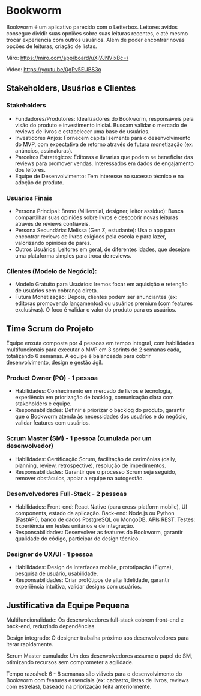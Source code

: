 # Bookworm
Bookworm é um aplicativo parecido com o Letterbox. Leitores avidos consegue dividir suas opniões sobre suas leituras recentes, e até mesmo trocar experiencia com outros usuários. Além de poder encontrar novas opções de leituras, criação de listas.

Miro: https://miro.com/app/board/uXjVJNVixBc=/

Vídeo: https://youtu.be/0gPv5EUBS3o

## Stakeholders, Usuários e Clientes
### Stakeholders
- Fundadores/Produtores: Idealizadores do Bookworm, responsáveis pela visão do produto e investimento inicial. Buscam validar o mercado de reviews de livros e estabelecer uma base de usuários.
- Investidores Anjos: Fornecem capital semente para o desenvolvimento do MVP, com expectativa de retorno através de futura monetização (ex: anúncios, assinaturas).
- Parceiros Estratégicos: Editoras e livrarias que podem se beneficiar das reviews para promover vendas. Interessados em dados de engajamento dos leitores.
- Equipe de Desenvolvimento: Tem interesse no sucesso técnico e na adoção do produto.
### Usuários Finais
- Persona Principal: Breno (Millennial, designer, leitor assíduo): Busca compartilhar suas opiniões sobre livros e descobrir novas leituras através de reviews confiáveis.
- Persona Secundária: Melissa (Gen Z, estudante): Usa o app para encontrar reviews de livros exigidos pela escola e para lazer, valorizando opiniões de pares.
- Outros Usuários: Leitores em geral, de diferentes idades, que desejam uma plataforma simples para troca de reviews.
### Clientes (Modelo de Negócio):
- Modelo Gratuito para Usuários: Iremos focar em aquisição e retenção de usuários sem cobrança direta.
- Futura Monetização: Depois, clientes podem ser anunciantes (ex: editoras promovendo lançamentos) ou usuários premium (com features exclusivas). O foco é validar o valor do produto para os usuários.
## Time Scrum do Projeto
Equipe enxuta composta por 4 pessoas em tempo integral, com habilidades multifuncionais para executar o MVP em 3 sprints de 2 semanas cada, totalizando 6 semanas. A equipe é balanceada para cobrir desenvolvimento, design e gestão ágil.
### Product Owner (PO) - 1 pessoa
- Habilidades: Conhecimento em mercado de livros e tecnologia, experiência em priorização de backlog, comunicação clara com stakeholders e equipe.
- Responsabilidades: Definir e priorizar o backlog do produto, garantir que o Bookworm atenda às necessidades dos usuários e do negócio, validar features com usuários.
### Scrum Master (SM) - 1 pessoa (cumulada por um desenvolvedor)
- Habilidades: Certificação Scrum, facilitação de cerimônias (daily, planning, review, retrospective), resolução de impedimentos.
- Responsabilidades: Garantir que o processo Scrum seja seguido, remover obstáculos, apoiar a equipe na autogestão.
### Desenvolvedores Full-Stack - 2 pessoas
- Habilidades:
    Front-end: React Native (para cross-platform mobile), UI components, estado da aplicação.
    Back-end: Node.js ou Python (FastAPI), banco de dados PostgreSQL ou MongoDB, APIs REST.
    Testes: Experiência em testes unitários e de integração.
- Responsabilidades: Desenvolver as features do Bookworm, garantir qualidade do código, participar do design técnico.
### Designer de UX/UI - 1 pessoa
- Habilidades: Design de interfaces mobile, prototipação (Figma), pesquisa de usuário, usabilidade.
- Responsabilidades: Criar protótipos de alta fidelidade, garantir experiência intuitiva, validar designs com usuários.
## Justificativa da Equipe Pequena
Multifuncionalidade: Os desenvolvedores full-stack cobrem front-end e back-end, reduzindo dependências.

Design integrado: O designer trabalha próximo aos desenvolvedores para iterar rapidamente.

Scrum Master cumulado: Um dos desenvolvedores assume o papel de SM, otimizando recursos sem comprometer a agilidade.

Tempo razoável: 6 - 8 semanas são viáveis para o desenvolvimento do Bookworm com features essenciais (ex: cadastro, listas de livros, reviews com estrelas), baseado na priorização feita anteriormente.
